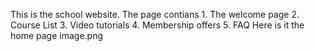This is the school website.
    The page contians 
        1. The welcome page 
        2. Course List 
        3. Video tutorials 
        4. Membership offers
        5. FAQ
Here is it the home page 
image.png
    
